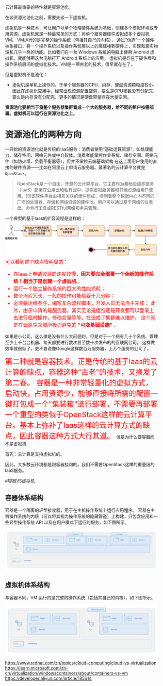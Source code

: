 
云计算最重要的特性就是资源池化。

在谈资源池池化之前，需要先谈一下虚拟机。

虚拟机是一种技术，可让用户以单个物理硬件系统为基础，创建多个模拟环境或专用资源。虚拟机就是一种最常见的方式：将单个服务器硬件虚拟成多个虚拟机VM。
VM运行的是完整的操作系统（包括其自己的内核）， 通过“伪造”一个硬件抽象接口，将一个操作系统以及操作系统层以上的层嫁接到硬件上，实现和真实物理机几乎一样的功能。比如我们在一台 Windows 系统的电脑上使用 Android 虚拟机，就能够用这台电脑打开 Android 系统上的应用。
虚拟机是存在于硬件层和操作系统层间的虚拟化技术。VM是一项古老的技术，很早就存在了。

但是虚拟机不是池化：
* 虚拟机是单机上操作的。于单个服务器的CPU、内存、硬盘资源颗粒度较小，因此在虚拟化应用中，经常出现资源配置空洞，要么是CPU核数没有分配完，要么是内存没有分配完，更多的情况是硬盘容量存在大量空闲。

**资源池化要相当于将整个服务器集群看成一个大的服务器，给不同的租户按需部署。虚拟机可以运行在资源池化之上**。


# 资源池化的两种方向

一开始的资源池化就是传统的IaaS服务：消费者使用“基础运算资源”，如处理能力、储存空间、网络元件或中介软体。消费者能掌控作业系统、储存空间、网络元件（如防火墙、负载平衡器等），但并不掌控云端基础架构
在这上面用户使用的直接的硬件资源——比如在阿里云上申请云服务器。最著名的云计算平台就是`OpenStack`。

>OpenStack是一个自由、开源的云计算平台。它主要作为基础设施即服务（IaaS）部署在公用云和私有云中，提供虚拟服务器和其他资源给用户使用。[3]该软件平台由相互关联的组件组成，控制着整个数据中心内不同的厂商的处理器、存储和网络资源的硬件池。用户可以通过基于网络的仪表盘、命令行工具或RESTful网络服务来管理。

一个典型的基于Iaas的扩容流程是这样的：

![saas-paas-iaas-diagram](images/基于Iaas的云计算.png)
<font size=3 color=red>
可以看到这个缺点很明显的：
* 在Iaas上申请资源的速度较慢，<font color=red>**因为要完全部署一个全新的操作系统！相当于是创建一个虚拟机**</font>；
* 运行一个独立操作系统的巨大的性能损耗；
* 整个流程冗长，一般的操作可能都要十几分钟；
* 必须要运维参与，编写复杂流程脚本，开发人员无法自主完成；
此外，由于申请的是服务器，其实无论是运维还是开发都可以登录上去进行临时操作，修改变量等等，在造成了集群难以维护。
  这个就是在云原生领域所极力避免的 **<font color=red>"可变基础设施"</font>** 。

</font>

如果是小公司，这么做是没有什么大问题的。但是对于一个拥有几十个系统、管理至少上千台台机器、每天都要进行数次甚至数十次发布的的互联网公司，
这样做效率就很低了，更不要说像Google这样数百万服务器，上万个服务的公司了。




<font size=5 color=red>
第二种就是容器技术。正是传统的基于Iaas的云计算的缺点，容器这种"古老"的技术，又换发了第二春。 容器是一种非常轻量化的虚拟方式，启动快，占用资源少，能够直接将所需的配置一键打包成一个"集装箱"进行部署，不需要再部署一个重型的类似于OpenStack这样的云计算平台。基本上弥补了Iaas这样的云计算方式的缺点，因此容器这种方式大行其道。
</font>
但是为什么要容器而不是虚拟机

首先：云计算是支持虚拟机的。




因此，大多数云环境都是跟容器挂钩的。我们不需要OpenStack这样的重量级的IaaS服务。

#容器VS虚拟机

## 容器体系结构
容器是一个隔离的轻型接收器，用于在主机操作系统上运行应用程序。 容器在主机操作系统的内核（可以将其视为操作系统的隐藏管道）上构建，只包含应用和一些轻型操作系统 API 以及在用户模式下运行的服务，如下图所示。

![container-diagram](images/container-diagram.svg)



## 虚拟机体系结构
与容器不同，VM 运行的是完整的操作系统（包括其自己的内核），如下图所示。




![virtual-machine-diagram](images/virtual-machine-diagram.svg)

https://www.redhat.com/zh/topics/cloud-computing/cloud-vs-virtualization
https://learn.microsoft.com/zh-cn/virtualization/windowscontainers/about/containers-vs-vm
https://developer.aliyun.com/article/185614
